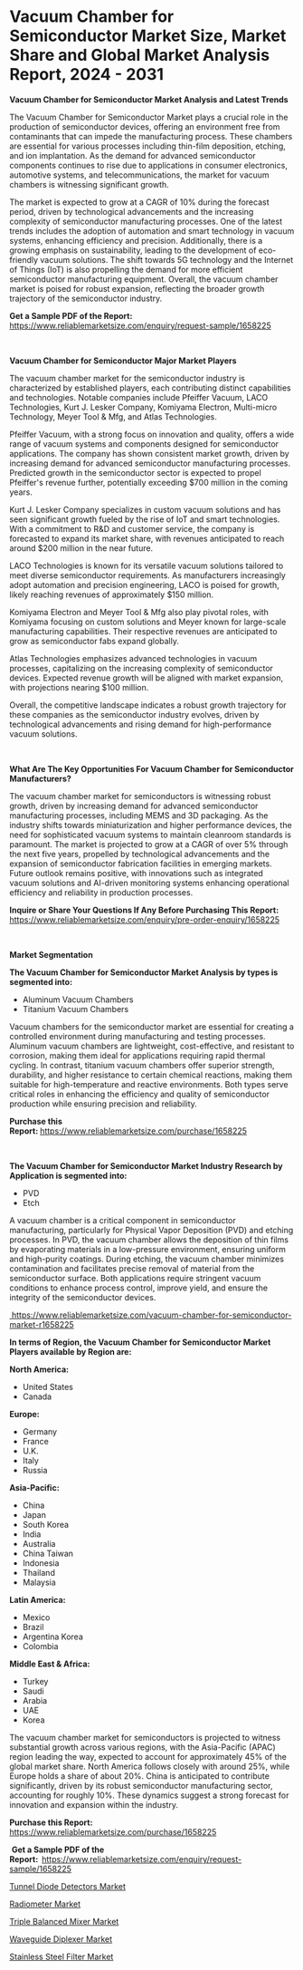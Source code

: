 <p><h1>Vacuum Chamber for Semiconductor Market Size, Market Share and Global Market Analysis Report, 2024 - 2031</h1></p><p><strong>Vacuum Chamber for Semiconductor Market Analysis and Latest Trends</strong></p>
<p><p>The Vacuum Chamber for Semiconductor Market plays a crucial role in the production of semiconductor devices, offering an environment free from contaminants that can impede the manufacturing process. These chambers are essential for various processes including thin-film deposition, etching, and ion implantation. As the demand for advanced semiconductor components continues to rise due to applications in consumer electronics, automotive systems, and telecommunications, the market for vacuum chambers is witnessing significant growth.</p><p>The market is expected to grow at a CAGR of 10% during the forecast period, driven by technological advancements and the increasing complexity of semiconductor manufacturing processes. One of the latest trends includes the adoption of automation and smart technology in vacuum systems, enhancing efficiency and precision. Additionally, there is a growing emphasis on sustainability, leading to the development of eco-friendly vacuum solutions. The shift towards 5G technology and the Internet of Things (IoT) is also propelling the demand for more efficient semiconductor manufacturing equipment. Overall, the vacuum chamber market is poised for robust expansion, reflecting the broader growth trajectory of the semiconductor industry.</p></p>
<p><strong>Get a Sample PDF of the Report:&nbsp;</strong> <a href="https://www.reliablemarketsize.com/enquiry/request-sample/1658225?utm_campaign=1897&utm_medium=2&utm_source=Github&utm_content=ia&utm_term=27122024&utm_id=vacuum-chamber-for-semiconductor">https://www.reliablemarketsize.com/enquiry/request-sample/1658225</a></p>
<p>&nbsp;</p>
<p><strong>Vacuum Chamber for Semiconductor Major Market Players</strong></p>
<p><p>The vacuum chamber market for the semiconductor industry is characterized by established players, each contributing distinct capabilities and technologies. Notable companies include Pfeiffer Vacuum, LACO Technologies, Kurt J. Lesker Company, Komiyama Electron, Multi-micro Technology, Meyer Tool & Mfg, and Atlas Technologies.</p><p>Pfeiffer Vacuum, with a strong focus on innovation and quality, offers a wide range of vacuum systems and components designed for semiconductor applications. The company has shown consistent market growth, driven by increasing demand for advanced semiconductor manufacturing processes. Predicted growth in the semiconductor sector is expected to propel Pfeiffer's revenue further, potentially exceeding $700 million in the coming years.</p><p>Kurt J. Lesker Company specializes in custom vacuum solutions and has seen significant growth fueled by the rise of IoT and smart technologies. With a commitment to R&D and customer service, the company is forecasted to expand its market share, with revenues anticipated to reach around $200 million in the near future.</p><p>LACO Technologies is known for its versatile vacuum solutions tailored to meet diverse semiconductor requirements. As manufacturers increasingly adopt automation and precision engineering, LACO is poised for growth, likely reaching revenues of approximately $150 million.</p><p>Komiyama Electron and Meyer Tool & Mfg also play pivotal roles, with Komiyama focusing on custom solutions and Meyer known for large-scale manufacturing capabilities. Their respective revenues are anticipated to grow as semiconductor fabs expand globally.</p><p>Atlas Technologies emphasizes advanced technologies in vacuum processes, capitalizing on the increasing complexity of semiconductor devices. Expected revenue growth will be aligned with market expansion, with projections nearing $100 million.</p><p>Overall, the competitive landscape indicates a robust growth trajectory for these companies as the semiconductor industry evolves, driven by technological advancements and rising demand for high-performance vacuum solutions.</p></p>
<p>&nbsp;</p>
<p><strong>What Are The Key Opportunities For Vacuum Chamber for Semiconductor Manufacturers?</strong></p>
<p><p>The vacuum chamber market for semiconductors is witnessing robust growth, driven by increasing demand for advanced semiconductor manufacturing processes, including MEMS and 3D packaging. As the industry shifts towards miniaturization and higher performance devices, the need for sophisticated vacuum systems to maintain cleanroom standards is paramount. The market is projected to grow at a CAGR of over 5% through the next five years, propelled by technological advancements and the expansion of semiconductor fabrication facilities in emerging markets. Future outlook remains positive, with innovations such as integrated vacuum solutions and AI-driven monitoring systems enhancing operational efficiency and reliability in production processes.</p></p>
<p><strong>Inquire or Share Your Questions If Any Before Purchasing This Report:</strong> <a href="https://www.reliablemarketsize.com/enquiry/pre-order-enquiry/1658225?utm_campaign=1897&utm_medium=2&utm_source=Github&utm_content=ia&utm_term=27122024&utm_id=vacuum-chamber-for-semiconductor">https://www.reliablemarketsize.com/enquiry/pre-order-enquiry/1658225</a></p>
<p>&nbsp;</p>
<p><strong>Market Segmentation</strong></p>
<p><strong>The Vacuum Chamber for Semiconductor Market Analysis by types is segmented into:</strong></p>
<p><ul><li>Aluminum Vacuum Chambers</li><li>Titanium Vacuum Chambers</li></ul></p>
<p><p>Vacuum chambers for the semiconductor market are essential for creating a controlled environment during manufacturing and testing processes. Aluminum vacuum chambers are lightweight, cost-effective, and resistant to corrosion, making them ideal for applications requiring rapid thermal cycling. In contrast, titanium vacuum chambers offer superior strength, durability, and higher resistance to certain chemical reactions, making them suitable for high-temperature and reactive environments. Both types serve critical roles in enhancing the efficiency and quality of semiconductor production while ensuring precision and reliability.</p></p>
<p><strong>Purchase this Report:&nbsp;</strong><a href="https://www.reliablemarketsize.com/purchase/1658225?utm_campaign=1897&utm_medium=2&utm_source=Github&utm_content=ia&utm_term=27122024&utm_id=vacuum-chamber-for-semiconductor">https://www.reliablemarketsize.com/purchase/1658225</a></p>
<p>&nbsp;</p>
<p><strong>The Vacuum Chamber for Semiconductor Market Industry Research by Application is segmented into:</strong></p>
<p><ul><li>PVD</li><li>Etch</li></ul></p>
<p><p>A vacuum chamber is a critical component in semiconductor manufacturing, particularly for Physical Vapor Deposition (PVD) and etching processes. In PVD, the vacuum chamber allows the deposition of thin films by evaporating materials in a low-pressure environment, ensuring uniform and high-purity coatings. During etching, the vacuum chamber minimizes contamination and facilitates precise removal of material from the semiconductor surface. Both applications require stringent vacuum conditions to enhance process control, improve yield, and ensure the integrity of the semiconductor devices.</p></p>
<p><a href="https://www.reliablemarketsize.com/vacuum-chamber-for-semiconductor-market-r1658225?utm_campaign=1897&utm_medium=2&utm_source=Github&utm_content=ia&utm_term=27122024&utm_id=vacuum-chamber-for-semiconductor">&nbsp;https://www.reliablemarketsize.com/vacuum-chamber-for-semiconductor-market-r1658225</a></p>
<p><strong>In terms of Region, the Vacuum Chamber for Semiconductor Market Players available by Region are:</strong></p>
<p>
    <p> <strong> North America: </strong>
        <ul>
            <li>United States</li>
            <li>Canada</li>
        </ul>
        </p> 
    <p> <strong> Europe: </strong>
        <ul>
            <li>Germany</li>
            <li>France</li>
            <li>U.K.</li>
            <li>Italy</li>
            <li>Russia</li>
        </ul>
        </p> 
    <p> <strong> Asia-Pacific: </strong>
        <ul>
            <li>China</li>
            <li>Japan</li>
            <li>South Korea</li>
            <li>India</li>
            <li>Australia</li>
            <li>China Taiwan</li>
            <li>Indonesia</li>
            <li>Thailand</li>
            <li>Malaysia</li>
        </ul>
        </p> 
    <p> <strong> Latin America: </strong>
        <ul>
            <li>Mexico</li>
            <li>Brazil</li>
            <li>Argentina Korea</li>
            <li>Colombia</li>
        </ul>
        </p> 
    <p> <strong> Middle East & Africa: </strong>
        <ul>
            <li>Turkey</li>
            <li>Saudi</li>
            <li>Arabia</li>
            <li>UAE</li>
            <li>Korea</li>
        </ul>
    </p>
    </p>
<p><p>The vacuum chamber market for semiconductors is projected to witness substantial growth across various regions, with the Asia-Pacific (APAC) region leading the way, expected to account for approximately 45% of the global market share. North America follows closely with around 25%, while Europe holds a share of about 20%. China is anticipated to contribute significantly, driven by its robust semiconductor manufacturing sector, accounting for roughly 10%. These dynamics suggest a strong forecast for innovation and expansion within the industry.</p></p>
<p><strong>Purchase this Report: </strong><a href="https://www.reliablemarketsize.com/purchase/1658225?utm_campaign=1897&utm_medium=2&utm_source=Github&utm_content=ia&utm_term=27122024&utm_id=vacuum-chamber-for-semiconductor">https://www.reliablemarketsize.com/purchase/1658225</a></p>
<p>&nbsp;<strong>Get a Sample PDF of the Report:&nbsp;&nbsp;</strong><a href="https://www.reliablemarketsize.com/enquiry/request-sample/1658225?utm_campaign=1897&utm_medium=2&utm_source=Github&utm_content=ia&utm_term=27122024&utm_id=vacuum-chamber-for-semiconductor">https://www.reliablemarketsize.com/enquiry/request-sample/1658225</a></p>
<p><strong></strong></p>
<p><p><a href="https://www.linkedin.com/pulse/tunnel-diode-detectors-market-overview-components-application-ggbue?utm_campaign=1897&utm_medium=2&utm_source=Github&utm_content=ia&utm_term=27122024&utm_id=vacuum-chamber-for-semiconductor">Tunnel Diode Detectors Market</a></p><p><a href="https://www.linkedin.com/pulse/radiometer-market-growth-analysis-predicts-expansion-cagr-124-z2pof?utm_campaign=1897&utm_medium=2&utm_source=Github&utm_content=ia&utm_term=27122024&utm_id=vacuum-chamber-for-semiconductor">Radiometer Market</a></p><p><a href="https://www.linkedin.com/pulse/report-triple-balanced-mixer-market-rapid-expansion-cagr-ps1se?utm_campaign=1897&utm_medium=2&utm_source=Github&utm_content=ia&utm_term=27122024&utm_id=vacuum-chamber-for-semiconductor">Triple Balanced Mixer Market</a></p><p><a href="https://www.linkedin.com/pulse/research-report-analysis-waveguide-diplexer-market-size-share-zdile?utm_campaign=1897&utm_medium=2&utm_source=Github&utm_content=ia&utm_term=27122024&utm_id=vacuum-chamber-for-semiconductor">Waveguide Diplexer Market</a></p><p><a href="https://www.linkedin.com/pulse/projected-revenue-demand-stainless-steel-filter-market-85-cagr-zubhf?utm_campaign=1897&utm_medium=2&utm_source=Github&utm_content=ia&utm_term=27122024&utm_id=vacuum-chamber-for-semiconductor">Stainless Steel Filter Market</a></p></p>